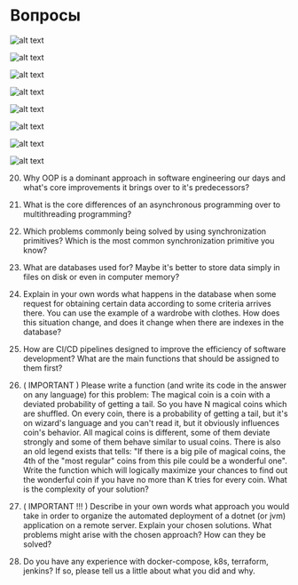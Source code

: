 # Вопросы
![alt text](assets/1.png)

![alt text](assets/2.png)

![alt text](assets/3.png)

![alt text](assets/4.png)

![alt text](assets/5.png)

![alt text](assets/6.png)

![alt text](assets/7.png)

![alt text](assets/8.png)

20. Why OOP is a dominant approach in software engineering our days and what's core improvements it brings over to it's predecessors?

21. What is the core differences of an asynchronous programming over to multithreading programming?

22. Which problems commonly being solved by using synchronization primitives? Which is the most common synchronization primitive you know?

23. What are databases used for? Maybe it's better to store data simply in files on disk or even in computer memory?

24. Explain in your own words what happens in the database when some request for obtaining certain data according to some criteria arrives there. You can use the example of a wardrobe with clothes. How does this situation change, and does it change when there are indexes in the database?

25. How are CI/CD pipelines designed to improve the efficiency of software development? What are the main functions that should be assigned to them first?

26. ( IMPORTANT ) Please write a function (and write its code in the answer on any language) for this problem: The magical coin is a coin with a deviated probability of getting a tail. So you have N magical coins which are shuffled. On every coin, there is a probability of getting a tail, but it's on wizard's language and you can't read it, but it obviously influences coin's behavior. All magical coins is different, some of them deviate strongly and some of them behave similar to usual coins. There is also an old legend exists that tells: "If there is a big pile of magical coins, the 4th of the "most regular" coins from this pile could be a wonderful one". Write the function which will logically maximize your chances to find out the wonderful coin if you have no more than K tries for every coin. What is the complexity of your solution?

27. ( IMPORTANT !!! )  Describe in your own words what approach you would take in order to organize the automated deployment of a dotnet (or jvm) application on a remote server. Explain your chosen solutions. What problems might arise with the chosen approach? How can they be solved?

28. Do you have any experience with docker-compose, k8s, terraform, jenkins? If so, please tell us a little about what you did and why.

